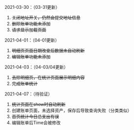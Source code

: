 2021-03-30：（03-31更新）

1. ~~关闭地址开关，仍然会提交地址信息~~
2. ~~删除账单功能未添加~~
3. ~~请求显示加载页面~~



2021-04-01：（04-01更新）

1. ~~明细页页面日期改变后数据未自动刷新~~
2. ~~编辑账单功能未添加~~



2021-04-03：（04-03/04更新）

1. ~~去除明细页，在统计页面展示明细内容~~
2. ~~完成账单统计~~

2021-04-07：（待验证）

1. ~~统计页面在show时自动刷新~~
2. 创建账单页面，未选择资产，保存后导致查询失败（分类类似）
3. ~~首页统计今日总支出有误~~
4. 编辑账单后Time会被修改
